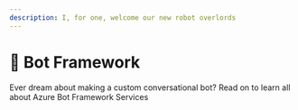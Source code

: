 ```yaml
---
description: I, for one, welcome our new robot overlords
---
```


# 🤖 Bot Framework

Ever dream about making a custom conversational bot? Read on to learn all about Azure Bot Framework Services
